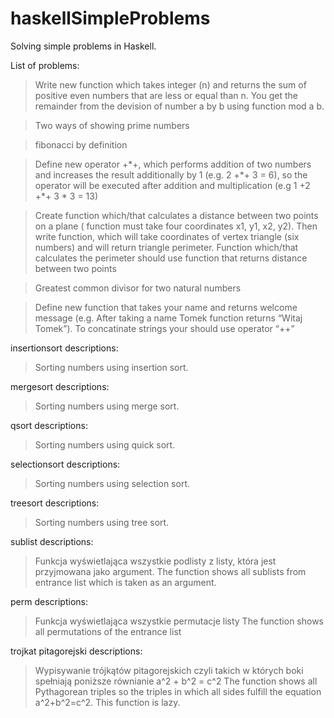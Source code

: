 haskellSimpleProblems
=====================

Solving simple problems in Haskell.

List of problems:


>Write new function which takes integer (n) and returns the sum of positive even numbers that are less or equal than n. You get the remainder from the devision of number a by b using function mod a b.



>Two ways of showing prime numbers


>fibonacci by definition



>Define new operator +\*+, which performs addition of two numbers and increases the result additionally by 1 (e.g. 2 +\*+ 3 = 6), so the operator will be executed after addition and multiplication (e.g 1 +2 +\*+ 3 \* 3 = 13)


>Create function which/that calculates a distance between two points on a plane ( function must take four coordinates x1, y1, x2, y2). Then write function, which will take coordinates of vertex triangle (six numbers) and will return triangle perimeter. Function which/that calculates the perimeter should use function that returns distance between two points  



>Greatest common divisor for two natural numbers


>Define new function that takes your name and returns welcome message (e.g. After taking a name Tomek function returns “Witaj Tomek”). To concatinate strings your should use operator “++”


insertionsort 
descriptions:
>Sorting numbers using insertion sort.

mergesort 
descriptions:
>Sorting numbers using merge sort.


qsort
descriptions:
>Sorting numbers using quick sort.


selectionsort
descriptions:
>Sorting numbers using selection sort.



treesort
descriptions:
>Sorting numbers using tree sort.


sublist
descriptions:
>Funkcja wyświetlająca wszystkie podlisty z listy, która jest przyjmowana jako argument. The function shows all sublists from entrance list which is taken as an argument.

perm
descriptions:
>Funkcja wyświetlająca wszystkie permutacje listy The function shows all permutations of the entrance list

trojkat pitagorejski
descriptions:
>Wypisywanie trójkątów pitagorejskich czyli takich w których boki spełniają poniższe równianie a^2 + b^2 = c^2 The function shows all Pythagorean triples so the triples in which all sides fulfill the equation a^2+b^2=c^2. This function is lazy.
